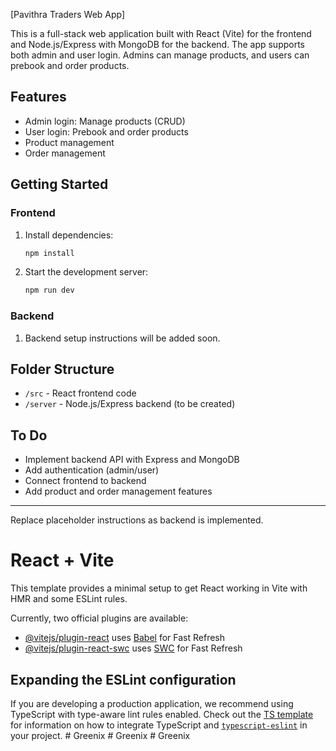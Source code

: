 [Pavithra Traders Web App]

This is a full-stack web application built with React (Vite) for the frontend and Node.js/Express with MongoDB for the backend. The app supports both admin and user login. Admins can manage products, and users can prebook and order products.

## Features
- Admin login: Manage products (CRUD)
- User login: Prebook and order products
- Product management
- Order management

## Getting Started

### Frontend
1. Install dependencies:
	```sh
	npm install
	```
2. Start the development server:
	```sh
	npm run dev
	```

### Backend
1. Backend setup instructions will be added soon.

## Folder Structure
- `/src` - React frontend code
- `/server` - Node.js/Express backend (to be created)

## To Do
- Implement backend API with Express and MongoDB
- Add authentication (admin/user)
- Connect frontend to backend
- Add product and order management features

---

Replace placeholder instructions as backend is implemented.
# React + Vite

This template provides a minimal setup to get React working in Vite with HMR and some ESLint rules.

Currently, two official plugins are available:

- [@vitejs/plugin-react](https://github.com/vitejs/vite-plugin-react/blob/main/packages/plugin-react) uses [Babel](https://babeljs.io/) for Fast Refresh
- [@vitejs/plugin-react-swc](https://github.com/vitejs/vite-plugin-react/blob/main/packages/plugin-react-swc) uses [SWC](https://swc.rs/) for Fast Refresh

## Expanding the ESLint configuration

If you are developing a production application, we recommend using TypeScript with type-aware lint rules enabled. Check out the [TS template](https://github.com/vitejs/vite/tree/main/packages/create-vite/template-react-ts) for information on how to integrate TypeScript and [`typescript-eslint`](https://typescript-eslint.io) in your project.
#   G r e e n i x  
 #   G r e e n i x  
 #   G r e e n i x  
 